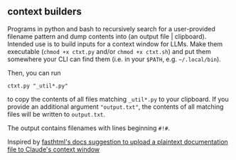## context builders

Programs in python and bash to recursively search for a user-provided filename pattern and dump contents into (an output file  | clipboard). Intended use is to build inputs for a context window for LLMs. Make them executable (`chmod +x ctxt.py` and/or `chmod +x ctxt.sh`) and put them somewhere your CLI can find them (i.e. in your `$PATH`, e.g. `~/.local/bin`).

Then, you can run
```
ctxt.py "_util*.py"
```

to copy the contents of all files matching `_util*.py` to your clipboard. If you provide an additional argument `"output.txt"`, the contents of all matching files will be written to `output.txt`.

The output contains filenames with lines beginning `#!#`.

Inspired by [fasthtml's docs suggestion to upload a plaintext documentation file to Claude's context window](https://github.com/AnswerDotAI/fasthtml?tab=readme-ov-file#getting-help-from-ai)
